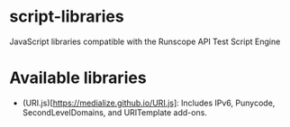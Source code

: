 # script-libraries
JavaScript libraries compatible with the Runscope API Test Script Engine


# Available libraries

- (URI.js)[https://medialize.github.io/URI.js]: Includes IPv6, Punycode, SecondLevelDomains, and URITemplate add-ons.